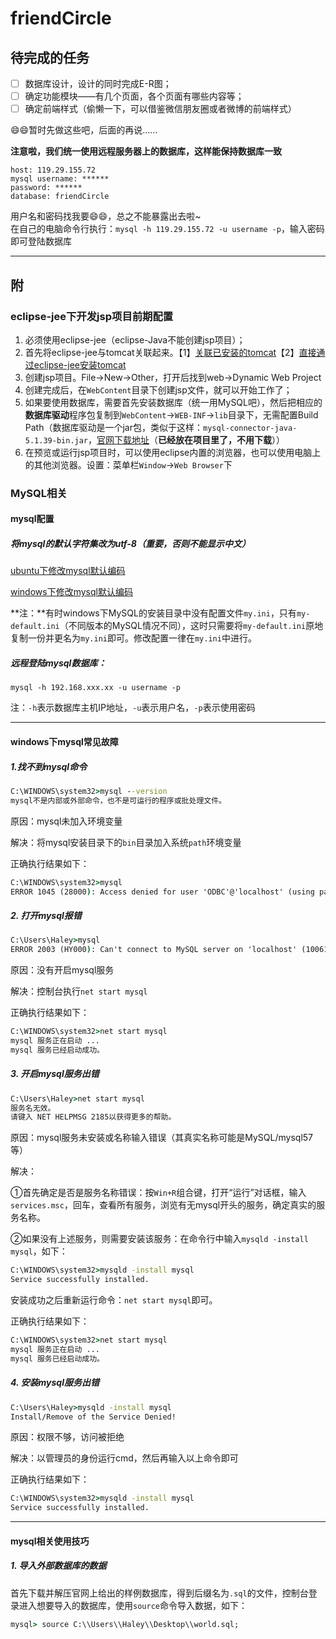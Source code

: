 # friendCircle

## 待完成的任务

- [ ] 数据库设计，设计的同时完成E-R图；
- [ ] 确定功能模块——有几个页面，各个页面有哪些内容等；
- [ ] 确定前端样式（偷懒一下，可以借鉴微信朋友圈或者微博的前端样式）

:smile::smile:暂时先做这些吧，后面的再说……

**注意啦，我们统一使用远程服务器上的数据库，这样能保持数据库一致**
```
host: 119.29.155.72  
mysql username: ******  
password: ******  
database: friendCircle
```
用户名和密码找我要:smile::smile:，总之不能暴露出去啦~  
在自己的电脑命令行执行：`mysql -h 119.29.155.72 -u username -p`，输入密码即可登陆数据库

---

## 附

### eclipse-jee下开发jsp项目前期配置

1. 必须使用eclipse-jee（eclipse-Java不能创建jsp项目）；
2. 首先将eclipse-jee与tomcat关联起来。【1】[关联已安装的tomcat](http://jingyan.baidu.com/article/ca2d939dd90183eb6d31ce79.html)【2】[直接通过eclipse-jee安装tomcat](http://jingyan.baidu.com/article/3065b3b6efa9d7becff8a4c6.html)
3. 创建jsp项目。File->New->Other，打开后找到web->Dynamic Web Project
4. 创建完成后，在`WebContent`目录下创建jsp文件，就可以开始工作了；
5. 如果要使用数据库，需要首先安装数据库（统一用MySQL吧），然后把相应的**数据库驱动**程序包复制到`WebContent`->`WEB-INF`->`lib`目录下，无需配置Build Path（数据库驱动是一个jar包，类似于这样：`mysql-connector-java-5.1.39-bin.jar`，[官网下载地址](http://dev.mysql.com/downloads/connector/j/)（**已经放在项目里了，不用下载**））
6. 在预览或运行jsp项目时，可以使用eclipse内置的浏览器，也可以使用电脑上的其他浏览器。设置：菜单栏`Window`->`Web Browser`下

### MySQL相关

#### mysql配置

##### 将mysql的默认字符集改为utf-8（**重要**，否则不能显示中文）

[ubuntu下修改mysql默认编码](http://www.jb51.net/article/33569.htm)

[windows下修改mysql默认编码](http://www.cnblogs.com/24la/p/update-mysql-default-character.html)

**注：**有时windows下MySQL的安装目录中没有配置文件`my.ini`，只有`my-default.ini`（不同版本的MySQL情况不同），这时只需要将`my-default.ini`原地复制一份并更名为`my.ini`即可。修改配置一律在`my.ini`中进行。

##### 远程登陆mysql数据库：

```
mysql -h 192.168.xxx.xx -u username -p
```

注：`-h`表示数据库主机IP地址，`-u`表示用户名，`-p`表示使用密码

---

#### windows下mysql常见故障

##### 1.找不到mysql命令

```cmd
C:\WINDOWS\system32>mysql --version
mysql不是内部或外部命令，也不是可运行的程序或批处理文件。
```

原因：mysql未加入环境变量

解决：将mysql安装目录下的`bin`目录加入系统`path`环境变量

正确执行结果如下：

```cmd
C:\WINDOWS\system32>mysql
ERROR 1045 (28000): Access denied for user 'ODBC'@'localhost' (using password: NO)
```

##### 2. 打开mysql报错

```cmd
C:\Users\Haley>mysql
ERROR 2003 (HY000): Can't connect to MySQL server on 'localhost' (10061)
```

原因：没有开启mysql服务

解决：控制台执行`net start mysql`

正确执行结果如下：

```cmd
C:\WINDOWS\system32>net start mysql
mysql 服务正在启动 ...
mysql 服务已经启动成功。
```

##### 3. 开启mysql服务出错

```cmd
C:\Users\Haley>net start mysql
服务名无效。
请键入 NET HELPMSG 2185以获得更多的帮助。
```
原因：mysql服务未安装或名称输入错误（其真实名称可能是MySQL/mysql57等）

解决：

①首先确定是否是服务名称错误：按`Win+R`组合键，打开“运行”对话框，输入`services.msc`，回车，查看所有服务，浏览有无mysql开头的服务，确定真实的服务名称。

②如果没有上述服务，则需要安装该服务：在命令行中输入`mysqld -install mysql`，如下：

```cmd
C:\WINDOWS\system32>mysqld -install mysql
Service successfully installed.
```

安装成功之后重新运行命令：`net start mysql`即可。

正确执行结果如下：

```cmd
C:\WINDOWS\system32>net start mysql
mysql 服务正在启动 ...
mysql 服务已经启动成功。
```

##### 4. 安装mysql服务出错

```cmd
C:\Users\Haley>mysqld -install mysql
Install/Remove of the Service Denied!
```

原因：权限不够，访问被拒绝

解决：以管理员的身份运行cmd，然后再输入以上命令即可

正确执行结果如下：

```cmd
C:\WINDOWS\system32>mysqld -install mysql
Service successfully installed.
```

---

#### mysql相关使用技巧

##### 1. 导入外部数据库的数据

首先下载并解压官网上给出的样例数据库，得到后缀名为`.sql`的文件，控制台登录进入想要导入的数据库，使用`source`命令导入数据，如下：

```cmd
mysql> source C:\\Users\\Haley\\Desktop\\world.sql;
```
